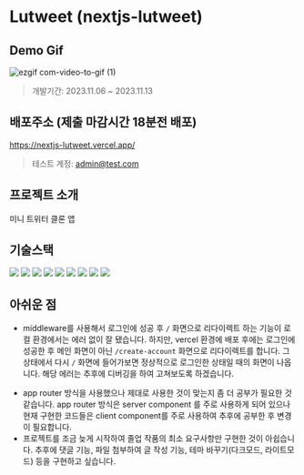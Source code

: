 # Lutweet (nextjs-lutweet)

## Demo Gif

![ezgif com-video-to-gif (1)](https://github.com/hyer0705/nextjs-times-bestseller/assets/50125734/5cdefb75-9713-4dd2-ad8d-0c73b7a6c5c0)

> 개발기간: 2023.11.06 ~ 2023.11.13

## 배포주소 (제출 마감시간 18분전 배포)

https://nextjs-lutweet.vercel.app/

> 테스트 계정: admin@test.com

## 프로젝트 소개

미니 트위터 클론 앱

## 기술스택

<img src="https://img.shields.io/badge/javascript-F7DF1E?style=for-the-badge&logo=javascript&logoColor=black"> <img src="https://img.shields.io/badge/react-61DAFB?style=for-the-badge&logo=react&logoColor=black"> <img src="https://img.shields.io/badge/next.js-000000?style=for-the-badge&logo=next.js&logoColor=white"> <img src="https://img.shields.io/badge/TypeScript-007ACC?style=for-the-badge&logo=typescript&logoColor=white"> <img src="https://img.shields.io/badge/npm-CB3837?style=for-the-badge&logo=npm&logoColor=white"> <img src="https://img.shields.io/badge/visualstudiocode-007ACC?style=for-the-badge&logo=visualstudiocode&logoColor=white"> <img src="https://img.shields.io/badge/git-F05032?style=for-the-badge&logo=git&logoColor=white"> <img src="https://img.shields.io/badge/github-181717?style=for-the-badge&logo=github&logoColor=white"> <img src="https://img.shields.io/badge/vercel-000000?style=for-the-badge&logo=vercel&logoColor=white">

## 아쉬운 점

- middleware를 사용해서 로그인에 성공 후 `/` 화면으로 리다이렉트 하는 기능이 로컬 환경에서는 에러 없이 잘 됐습니다. 하지만, vercel 환경에 배포 후에는 로그인에 성공한 후 메인 화면이 아닌 `/create-account` 화면으로 리다이렉트를 합니다. 그 상태에서 다시 `/` 화면에 들어가보면 정상적으로 로그인한 상태일 때의 화면이 나옵니다. 해당 에러는 추후에 디버깅을 하여 고쳐보도록 하겠습니다.

* app router 방식을 사용했으나 제대로 사용한 것이 맞는지 좀 더 공부가 필요한 것 같습니다. app router 방식은 server component 를 주로 사용하게 되어 있으나 현재 구현한 코드들은 client component를 주로 사용하여 추후에 공부한 후 변경이 필요합니다.
* 프로젝트를 조금 늦게 시작하여 졸업 작품의 최소 요구사항만 구현한 것이 아쉽습니다. 추후에 댓글 기능, 파일 첨부하여 글 작성 기능, 테마 바꾸기(다크모드, 라이트모드) 등을 구현하고 싶습니다.
